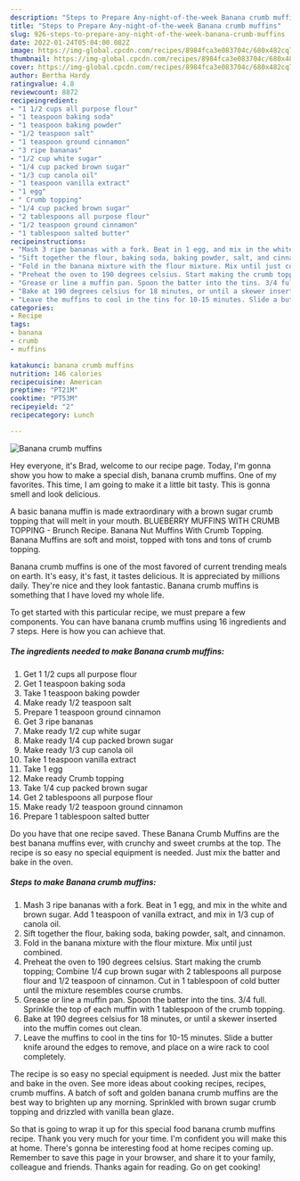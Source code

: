 ```yaml
---
description: "Steps to Prepare Any-night-of-the-week Banana crumb muffins"
title: "Steps to Prepare Any-night-of-the-week Banana crumb muffins"
slug: 926-steps-to-prepare-any-night-of-the-week-banana-crumb-muffins
date: 2022-01-24T05:04:00.082Z
image: https://img-global.cpcdn.com/recipes/8984fca3e083704c/680x482cq70/banana-crumb-muffins-recipe-main-photo.jpg
thumbnail: https://img-global.cpcdn.com/recipes/8984fca3e083704c/680x482cq70/banana-crumb-muffins-recipe-main-photo.jpg
cover: https://img-global.cpcdn.com/recipes/8984fca3e083704c/680x482cq70/banana-crumb-muffins-recipe-main-photo.jpg
author: Bertha Hardy
ratingvalue: 4.8
reviewcount: 8872
recipeingredient:
- "1 1/2 cups all purpose flour"
- "1 teaspoon baking soda"
- "1 teaspoon baking powder"
- "1/2 teaspoon salt"
- "1 teaspoon ground cinnamon"
- "3 ripe bananas"
- "1/2 cup white sugar"
- "1/4 cup packed brown sugar"
- "1/3 cup canola oil"
- "1 teaspoon vanilla extract"
- "1 egg"
- " Crumb topping"
- "1/4 cup packed brown sugar"
- "2 tablespoons all purpose flour"
- "1/2 teaspoon ground cinnamon"
- "1 tablespoon salted butter"
recipeinstructions:
- "Mash 3 ripe bananas with a fork. Beat in 1 egg, and mix in the white and brown sugar. Add 1 teaspoon of vanilla extract, and mix in 1/3 cup of canola oil."
- "Sift together the flour, baking soda, baking powder, salt, and cinnamon."
- "Fold in the banana mixture with the flour mixture. Mix until just combined."
- "Preheat the oven to 190 degrees celsius. Start making the crumb topping; Combine 1/4 cup brown sugar with 2 tablespoons all purpose flour and 1/2 teaspoon of cinnamon. Cut in 1 tablespoon of cold butter until the mixture resembles course crumbs."
- "Grease or line a muffin pan. Spoon the batter into the tins. 3/4 full. Sprinkle the top of each muffin with 1 tablespoon of the crumb topping."
- "Bake at 190 degrees celsius for 18 minutes, or until a skewer inserted into the muffin comes out clean."
- "Leave the muffins to cool in the tins for 10-15 minutes. Slide a butter knife around the edges to remove, and place on a wire rack to cool completely."
categories:
- Recipe
tags:
- banana
- crumb
- muffins

katakunci: banana crumb muffins 
nutrition: 146 calories
recipecuisine: American
preptime: "PT21M"
cooktime: "PT53M"
recipeyield: "2"
recipecategory: Lunch

---
```



![Banana crumb muffins](https://img-global.cpcdn.com/recipes/8984fca3e083704c/680x482cq70/banana-crumb-muffins-recipe-main-photo.jpg)

Hey everyone, it's Brad, welcome to our recipe page. Today, I'm gonna show you how to make a special dish, banana crumb muffins. One of my favorites. This time, I am going to make it a little bit tasty. This is gonna smell and look delicious.

A basic banana muffin is made extraordinary with a brown sugar crumb topping that will melt in your mouth. BLUEBERRY MUFFINS WITH CRUMB TOPPING - Brunch Recipe. Banana Nut Muffins With Crumb Topping. Banana Muffins are soft and moist, topped with tons and tons of crumb topping.

Banana crumb muffins is one of the most favored of current trending meals on earth. It's easy, it's fast, it tastes delicious. It is appreciated by millions daily. They're nice and they look fantastic. Banana crumb muffins is something that I have loved my whole life.


To get started with this particular recipe, we must prepare a few components. You can have banana crumb muffins using 16 ingredients and 7 steps. Here is how you can achieve that.

<!--inarticleads1-->

##### The ingredients needed to make Banana crumb muffins:

1. Get 1 1/2 cups all purpose flour
1. Get 1 teaspoon baking soda
1. Take 1 teaspoon baking powder
1. Make ready 1/2 teaspoon salt
1. Prepare 1 teaspoon ground cinnamon
1. Get 3 ripe bananas
1. Make ready 1/2 cup white sugar
1. Make ready 1/4 cup packed brown sugar
1. Make ready 1/3 cup canola oil
1. Take 1 teaspoon vanilla extract
1. Take 1 egg
1. Make ready  Crumb topping
1. Take 1/4 cup packed brown sugar
1. Get 2 tablespoons all purpose flour
1. Make ready 1/2 teaspoon ground cinnamon
1. Prepare 1 tablespoon salted butter


Do you have that one recipe saved. These Banana Crumb Muffins are the best banana muffins ever, with crunchy and sweet crumbs at the top. The recipe is so easy no special equipment is needed. Just mix the batter and bake in the oven. 

<!--inarticleads2-->

##### Steps to make Banana crumb muffins:

1. Mash 3 ripe bananas with a fork. Beat in 1 egg, and mix in the white and brown sugar. Add 1 teaspoon of vanilla extract, and mix in 1/3 cup of canola oil.
1. Sift together the flour, baking soda, baking powder, salt, and cinnamon.
1. Fold in the banana mixture with the flour mixture. Mix until just combined.
1. Preheat the oven to 190 degrees celsius. Start making the crumb topping; Combine 1/4 cup brown sugar with 2 tablespoons all purpose flour and 1/2 teaspoon of cinnamon. Cut in 1 tablespoon of cold butter until the mixture resembles course crumbs.
1. Grease or line a muffin pan. Spoon the batter into the tins. 3/4 full. Sprinkle the top of each muffin with 1 tablespoon of the crumb topping.
1. Bake at 190 degrees celsius for 18 minutes, or until a skewer inserted into the muffin comes out clean.
1. Leave the muffins to cool in the tins for 10-15 minutes. Slide a butter knife around the edges to remove, and place on a wire rack to cool completely.


The recipe is so easy no special equipment is needed. Just mix the batter and bake in the oven. See more ideas about cooking recipes, recipes, crumb muffins. A batch of soft and golden banana crumb muffins are the best way to brighten up any morning. Sprinkled with brown sugar crumb topping and drizzled with vanilla bean glaze. 

So that is going to wrap it up for this special food banana crumb muffins recipe. Thank you very much for your time. I'm confident you will make this at home. There's gonna be interesting food at home recipes coming up. Remember to save this page in your browser, and share it to your family, colleague and friends. Thanks again for reading. Go on get cooking!
